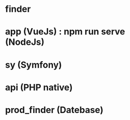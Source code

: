 # finder
# app (VueJs) : npm run serve (NodeJs)
# sy  (Symfony) 
# api (PHP native) 
# prod_finder (Datebase)